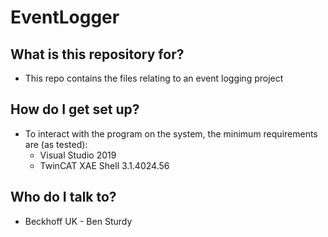 # EventLogger

## What is this repository for? ##

* This repo contains the files relating to an event logging project


## How do I get set up? ##

+ To interact with the program on the system, the minimum requirements are (as tested): 
	* Visual Studio 2019
    * TwinCAT XAE Shell 3.1.4024.56


## Who do I talk to? ##

* Beckhoff UK - Ben Sturdy